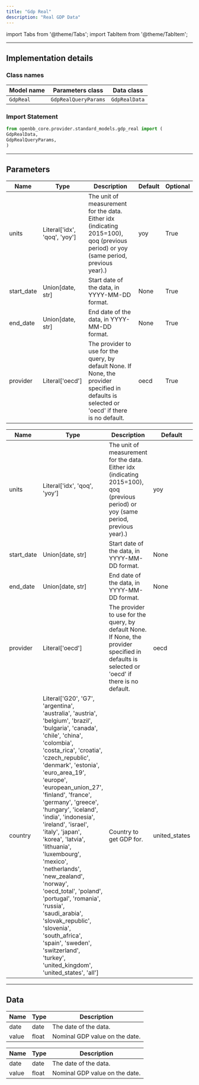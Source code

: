 ```yaml
---
title: "Gdp Real"
description: "Real GDP Data"
---
```


<!-- markdownlint-disable MD012 MD031 MD033 -->

import Tabs from '@theme/Tabs';
import TabItem from '@theme/TabItem';

---

## Implementation details

### Class names

| Model name | Parameters class | Data class |
| ---------- | ---------------- | ---------- |
| `GdpReal` | `GdpRealQueryParams` | `GdpRealData` |

### Import Statement

```python
from openbb_core.provider.standard_models.gdp_real import (
GdpRealData,
GdpRealQueryParams,
)
```

---

## Parameters

<Tabs>

<TabItem value='standard' label='standard'>

| Name | Type | Description | Default | Optional |
| ---- | ---- | ----------- | ------- | -------- |
| units | Literal['idx', 'qoq', 'yoy'] | The unit of measurement for the data. Either idx (indicating 2015=100), qoq (previous period) or yoy (same period, previous year).) | yoy | True |
| start_date | Union[date, str] | Start date of the data, in YYYY-MM-DD format. | None | True |
| end_date | Union[date, str] | End date of the data, in YYYY-MM-DD format. | None | True |
| provider | Literal['oecd'] | The provider to use for the query, by default None. If None, the provider specified in defaults is selected or 'oecd' if there is no default. | oecd | True |
</TabItem>

<TabItem value='oecd' label='oecd'>

| Name | Type | Description | Default | Optional |
| ---- | ---- | ----------- | ------- | -------- |
| units | Literal['idx', 'qoq', 'yoy'] | The unit of measurement for the data. Either idx (indicating 2015=100), qoq (previous period) or yoy (same period, previous year).) | yoy | True |
| start_date | Union[date, str] | Start date of the data, in YYYY-MM-DD format. | None | True |
| end_date | Union[date, str] | End date of the data, in YYYY-MM-DD format. | None | True |
| provider | Literal['oecd'] | The provider to use for the query, by default None. If None, the provider specified in defaults is selected or 'oecd' if there is no default. | oecd | True |
| country | Literal['G20', 'G7', 'argentina', 'australia', 'austria', 'belgium', 'brazil', 'bulgaria', 'canada', 'chile', 'china', 'colombia', 'costa_rica', 'croatia', 'czech_republic', 'denmark', 'estonia', 'euro_area_19', 'europe', 'european_union_27', 'finland', 'france', 'germany', 'greece', 'hungary', 'iceland', 'india', 'indonesia', 'ireland', 'israel', 'italy', 'japan', 'korea', 'latvia', 'lithuania', 'luxembourg', 'mexico', 'netherlands', 'new_zealand', 'norway', 'oecd_total', 'poland', 'portugal', 'romania', 'russia', 'saudi_arabia', 'slovak_republic', 'slovenia', 'south_africa', 'spain', 'sweden', 'switzerland', 'turkey', 'united_kingdom', 'united_states', 'all'] | Country to get GDP for. | united_states | True |
</TabItem>

</Tabs>

---

## Data

<Tabs>

<TabItem value='standard' label='standard'>

| Name | Type | Description |
| ---- | ---- | ----------- |
| date | date | The date of the data. |
| value | float | Nominal GDP value on the date. |
</TabItem>

<TabItem value='oecd' label='oecd'>

| Name | Type | Description |
| ---- | ---- | ----------- |
| date | date | The date of the data. |
| value | float | Nominal GDP value on the date. |
</TabItem>

</Tabs>


